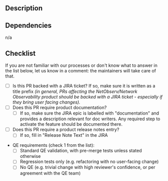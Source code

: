 ## Description

<!-- Please fill-in description here -->

## Dependencies

<!-- Please list here any related PRs with links, that need to be pulled also for testing -->
n/a

## Checklist

If you are not familiar with our processes or don't know what to answer in the list below, let us know in a comment: the maintainers will take care of that.

* [ ] Is this PR backed with a JIRA ticket? If so, make sure it is written as a title prefix _(in general, PRs affecting the NetObserv/Network Observability product should be backed with a JIRA ticket - especially if they bring user facing changes)._
* [ ] Does this PR require product documentation?
  * [ ] If so, make sure the JIRA epic is labelled with "documentation" and provides a description relevant for doc writers. Any required step to activate the feature should be documented there.
* [ ] Does this PR require a product release notes entry?
  * [ ] If so, fill in "Release Note Text" in the JIRA
* QE requirements (check 1 from the list):
  * [ ] Standard QE validation, with pre-merge tests unless stated otherwise
  * [ ] Regression tests only (e.g. refactoring with no user-facing change)
  * [ ] No QE (e.g. trivial change with high reviewer's confidence, or per agreement with the QE team)
